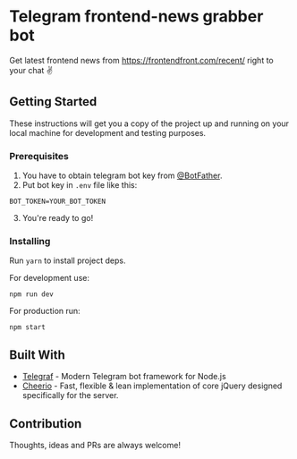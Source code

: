 # Telegram frontend-news grabber bot

Get latest frontend news from https://frontendfront.com/recent/ right to your chat ✌️

## Getting Started

These instructions will get you a copy of the project up and running on your local machine for development and testing purposes.

### Prerequisites

1. You have to obtain telegram bot key from [@BotFather](https://t.me/BotFather).
2. Put bot key in `.env` file like this:
```
BOT_TOKEN=YOUR_BOT_TOKEN
```
3. You're ready to go!

### Installing

Run `yarn` to install project deps.

For development use:
```
npm run dev
```

For production run:

```
npm start
```


## Built With

* [Telegraf](http://telegraf.js.org/#/) - Modern Telegram bot framework for Node.js
* [Cheerio](https://github.com/cheeriojs/cheerio) - Fast, flexible & lean implementation of core jQuery designed specifically for the server.

## Contribution

Thoughts, ideas and PRs are always welcome!
